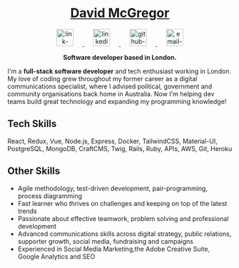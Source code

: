 <div align="center">
  <h1> 
    <a href="https://www.davidmcgregor.dev">
      David McGregor 
    </a>
  </h1>
  <a href="https://www.davidmcgregor.dev">
    <img src="https://cdn0.iconfinder.com/data/icons/entypo/80/link5-512.png" alt="link-icon" height="38" width="38" hspace="20">
  </a>
  <a href="https://www.linkedin.com/in/david-mcgregor-49b2a361">
    <img src="https://www.iconfinder.com/data/icons/free-social-icons/67/linkedin_circle_color-512.png" alt="linkedin-icon" height="38" width="38" hspace="20">
  </a>
  <a href="https://github.com/davmcgregor">
    <img src="https://cdn0.iconfinder.com/data/icons/octicons/1024/mark-github-512.png" alt="github-icon" height="38" width="38" hspace="20">
  </a>
  <a href="mailto:davidjohnmcgregor@gmail.com">
    <img src="https://cdn3.iconfinder.com/data/icons/linecons-free-vector-icons-pack/32/mail-512.png" alt="email-icon" height="38" width="38" hspace="20">
  </a>

 **Software developer based in London.**<br/>

</div>

I'm a **full-stack software developer** and tech enthusiast working in London. My love of coding grew throughout my former career as a digital communications specialist, where I advised political, government and community organisations back home in Australia. Now I'm helping dev teams build great technology and expanding my programming knowledge!

## Tech Skills

React, Redux, Vue, Node.js, Express, Docker, TailwindCSS, Material-UI, PostgreSQL, MongoDB, CraftCMS, Twig, Rails, Ruby, APIs, AWS, Git, Heroku

## Other Skills

- Agile methodology, test-driven development, pair-programming, process diagramming 
- Fast learner who thrives on challenges and keeping on top of the latest trends
- Passionate about effective teamwork, problem solving and professional development
- Advanced communications skills across digital strategy, public relations, supporter growth, social media, fundraising and campaigns
- Experienced in Social Media Marketing,the Adobe Creative Suite, Google Analytics and SEO
